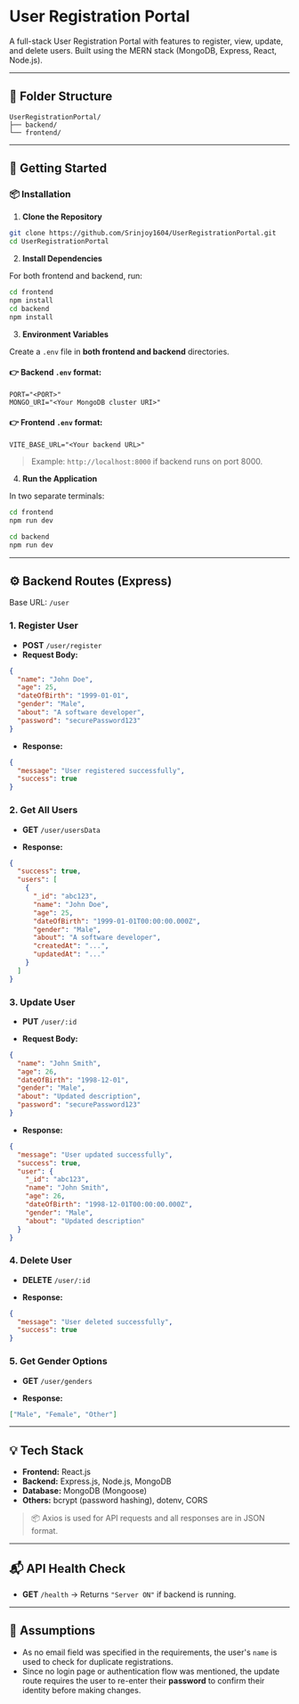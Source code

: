 # User Registration Portal

A full-stack User Registration Portal with features to register, view, update, and delete users. Built using the MERN stack (MongoDB, Express, React, Node.js).

---

## 📁 Folder Structure

```
UserRegistrationPortal/
├── backend/
└── frontend/
```

---

## 🚀 Getting Started

### 📦 Installation

1. **Clone the Repository**

```bash
git clone https://github.com/Srinjoy1604/UserRegistrationPortal.git
cd UserRegistrationPortal
```

2. **Install Dependencies**

For both frontend and backend, run:

```bash
cd frontend
npm install
cd backend
npm install
```

3. **Environment Variables**

Create a `.env` file in **both frontend and backend** directories.

#### 👉 Backend `.env` format:

```
PORT="<PORT>"
MONGO_URI="<Your MongoDB cluster URI>"
```

#### 👉 Frontend `.env` format:

```
VITE_BASE_URL="<Your backend URL>"
```

> Example: `http://localhost:8000` if backend runs on port 8000.

4. **Run the Application**

In two separate terminals:

```bash
cd frontend
npm run dev
```

```bash
cd backend
npm run dev
```

---

## ⚙️ Backend Routes (Express)

Base URL: `/user`

### 1. **Register User**
- **POST** `/user/register`
- **Request Body:**

```json
{
  "name": "John Doe",
  "age": 25,
  "dateOfBirth": "1999-01-01",
  "gender": "Male",
  "about": "A software developer",
  "password": "securePassword123"
}
```

- **Response:**

```json
{
  "message": "User registered successfully",
  "success": true
}
```

### 2. **Get All Users**
- **GET** `/user/usersData`

- **Response:**

```json
{
  "success": true,
  "users": [
    {
      "_id": "abc123",
      "name": "John Doe",
      "age": 25,
      "dateOfBirth": "1999-01-01T00:00:00.000Z",
      "gender": "Male",
      "about": "A software developer",
      "createdAt": "...",
      "updatedAt": "..."
    }
  ]
}
```

### 3. **Update User**
- **PUT** `/user/:id`

- **Request Body:**

```json
{
  "name": "John Smith",
  "age": 26,
  "dateOfBirth": "1998-12-01",
  "gender": "Male",
  "about": "Updated description",
  "password": "securePassword123"
}
```

- **Response:**

```json
{
  "message": "User updated successfully",
  "success": true,
  "user": {
    "_id": "abc123",
    "name": "John Smith",
    "age": 26,
    "dateOfBirth": "1998-12-01T00:00:00.000Z",
    "gender": "Male",
    "about": "Updated description"
  }
}
```

### 4. **Delete User**
- **DELETE** `/user/:id`

- **Response:**

```json
{
  "message": "User deleted successfully",
  "success": true
}
```

### 5. **Get Gender Options**
- **GET** `/user/genders`

- **Response:**

```json
["Male", "Female", "Other"]
```

---

## 💡 Tech Stack

- **Frontend:** React.js
- **Backend:** Express.js, Node.js, MongoDB
- **Database:** MongoDB (Mongoose)
- **Others:** bcrypt (password hashing), dotenv, CORS

> 📦 Axios is used for API requests and all responses are in JSON format.

---

## 📬 API Health Check

- **GET** `/health` → Returns `"Server ON"` if backend is running.

---

## 📝 Assumptions

- As no email field was specified in the requirements, the user's `name` is used to check for duplicate registrations.
- Since no login page or authentication flow was mentioned, the update route requires the user to re-enter their **password** to confirm their identity before making changes.

